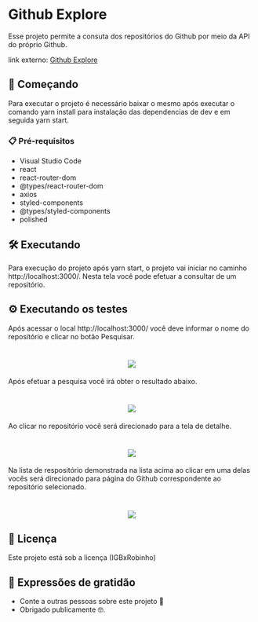 # Github Explore

Esse projeto permite a consuta dos repositórios do Github por meio da API do próprio Github.

link externo: <a href="https://blissful-albattani-b7f119.netlify.app/">Github Explore</a>

## 🚀 Começando

Para executar o projeto é necessário baixar o mesmo após executar o comando yarn install para instalação das dependencias de dev e em seguida yarn start.

### 📋 Pré-requisitos

* Visual Studio Code
* react
* react-router-dom
* @types/react-router-dom
* axios
* styled-components
* @types/styled-components
* polished

## 🛠️ Executando 
Para execução do projeto após yarn start, o projeto vai iniciar no caminho http://localhost:3000/. Nesta tela você pode efetuar a consultar de um repositório.
 
  
## ⚙️ Executando os testes

Após acessar o local http://localhost:3000/ você deve informar o nome do repositório e clicar no botão Pesquisar.
<h1 align="center">
    <img src="https://user-images.githubusercontent.com/14117524/114806500-40e1a500-9d7b-11eb-9e8e-078c0ac8aa1c.png">
</h1>

Após efetuar a pesquisa você irá obter o resultado abaixo.
<h1 align="center">
    <img src="https://user-images.githubusercontent.com/14117524/114807051-1e03c080-9d7c-11eb-817b-03ea4c00e02b.png">
</h1>


Ao clicar no repositório você será direcionado para a tela de detalhe.
<h1 align="center">
    <img src="https://user-images.githubusercontent.com/14117524/114807231-720ea500-9d7c-11eb-9ac5-8238f0c90e1f.png">
</h1>

Na lista de respositório demonstrada na lista acima ao clicar em uma delas vocês será direcionado para página do Github correspondente ao repositório selecionado.
<h1 align="center">
    <img src="https://user-images.githubusercontent.com/14117524/114807728-4d66fd00-9d7d-11eb-838c-402db9863ef3.png">
</h1>

## 📄 Licença

Este projeto está sob a licença (IGBxRobinho)

## 🎁 Expressões de gratidão

* Conte a outras pessoas sobre este projeto 📢
* Obrigado publicamente 🤓.


